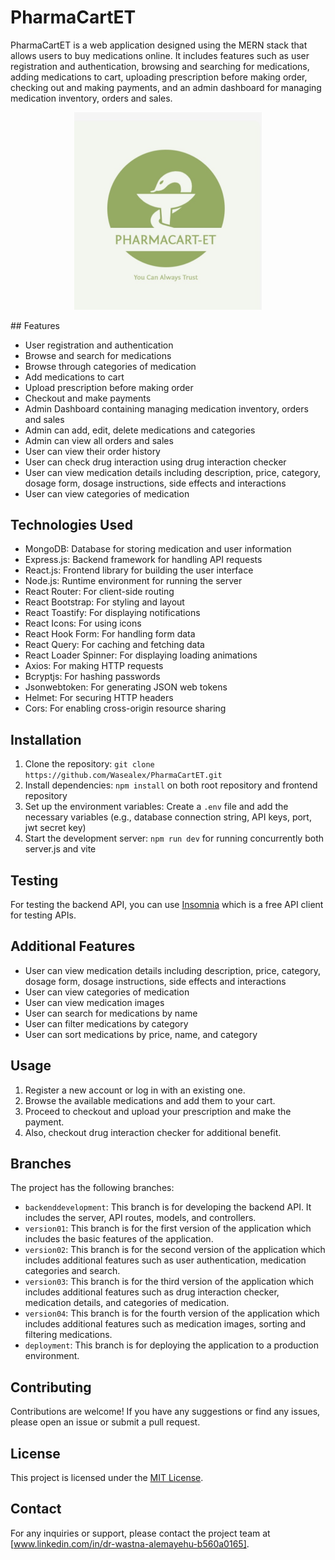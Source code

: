 # PharmaCartET

PharmaCartET is a web application designed using the MERN stack that allows users to buy medications online. It includes features such as user registration and authentication, browsing and searching for medications, adding medications to cart, uploading prescription before making order, checking out and making payments, and an admin dashboard for managing medication inventory, orders and sales.

<p align="center"><img src="https://github.com/Wasealex/PharmaCartET/blob/version05/PharmaCartScreenShot/Logo01.jpg" width="300"/></p>
## Features

- User registration and authentication
- Browse and search for medications
- Browse through categories of medication
- Add medications to cart
- Upload prescription before making order
- Checkout and make payments
- Admin Dashboard containing managing medication inventory, orders and sales
- Admin can add, edit, delete medications and categories
- Admin can view all orders and sales
- User can view their order history
- User can check drug interaction using drug interaction checker
- User can view medication details including description, price, category, dosage form, dosage instructions, side effects and interactions
- User can view categories of medication

## Technologies Used

- MongoDB: Database for storing medication and user information
- Express.js: Backend framework for handling API requests
- React.js: Frontend library for building the user interface
- Node.js: Runtime environment for running the server
- React Router: For client-side routing
- React Bootstrap: For styling and layout
- React Toastify: For displaying notifications
- React Icons: For using icons
- React Hook Form: For handling form data
- React Query: For caching and fetching data
- React Loader Spinner: For displaying loading animations
- Axios: For making HTTP requests
- Bcryptjs: For hashing passwords
- Jsonwebtoken: For generating JSON web tokens
- Helmet: For securing HTTP headers
- Cors: For enabling cross-origin resource sharing

## Installation

1. Clone the repository: `git clone https://github.com/Wasealex/PharmaCartET.git`
2. Install dependencies: `npm install` on both root repository and frontend repository
3. Set up the environment variables: Create a `.env` file and add the necessary variables (e.g., database connection string, API keys, port, jwt secret key)
4. Start the development server: `npm run dev` for running concurrently both server.js and vite

## Testing

For testing the backend API, you can use [Insomnia](https://insomnia.rest/) which is a free API client for testing APIs.

## Additional Features

- User can view medication details including description, price, category, dosage form, dosage instructions, side effects and interactions
- User can view categories of medication
- User can view medication images
- User can search for medications by name
- User can filter medications by category
- User can sort medications by price, name, and category

## Usage

1. Register a new account or log in with an existing one.
2. Browse the available medications and add them to your cart.
3. Proceed to checkout and upload your prescription and make the payment.
4. Also, checkout drug interaction checker for additional benefit.

## Branches

The project has the following branches:

- `backenddevelopment`: This branch is for developing the backend API. It includes the server, API routes, models, and controllers.
- `version01`: This branch is for the first version of the application which includes the basic features of the application.
- `version02`: This branch is for the second version of the application which includes additional features such as user authentication, medication categories and search.
- `version03`: This branch is for the third version of the application which includes additional features such as drug interaction checker, medication details, and categories of medication.
- `version04`: This branch is for the fourth version of the application which includes additional features such as medication images, sorting and filtering medications.
- `deployment`: This branch is for deploying the application to a production environment.

## Contributing

Contributions are welcome! If you have any suggestions or find any issues, please open an issue or submit a pull request.

## License

This project is licensed under the [MIT License](LICENSE).

## Contact

For any inquiries or support, please contact the project team at [www.linkedin.com/in/dr-wastna-alemayehu-b560a0165].
